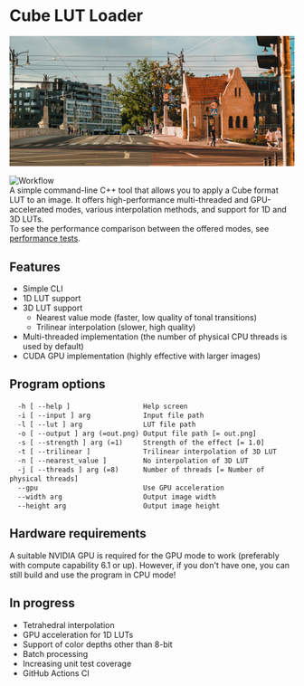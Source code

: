 # Cube LUT Loader
<center><img src="docs/example_pic.jpg" alt="drawing" width="600"/></center>

![Workflow](https://github.com/JakubOchnik/Cube-LUT-Loader/actions/workflows/build-and-test.yml/badge.svg)  
A simple command-line C++ tool that allows you to apply a Cube format LUT to an image.
It offers high-performance multi-threaded and GPU-accelerated modes, various interpolation methods, and support for 1D and 3D LUTs.  
To see the performance comparison between the offered modes, see [performance tests](PERFORMANCE.md).

## Features
- Simple CLI
- 1D LUT support
- 3D LUT support
    - Nearest value mode (faster, low quality of tonal transitions)
    - Trilinear interpolation (slower, high quality)
- Multi-threaded implementation (the number of physical CPU threads is used by default)
- CUDA GPU implementation (highly effective with larger images)

## Program options
```
  -h [ --help ]                  Help screen
  -i [ --input ] arg             Input file path
  -l [ --lut ] arg               LUT file path
  -o [ --output ] arg (=out.png) Output file path [= out.png]
  -s [ --strength ] arg (=1)     Strength of the effect [= 1.0]
  -t [ --trilinear ]             Trilinear interpolation of 3D LUT
  -n [ --nearest_value ]         No interpolation of 3D LUT
  -j [ --threads ] arg (=8)      Number of threads [= Number of physical threads]
  --gpu                          Use GPU acceleration
  --width arg                    Output image width
  --height arg                   Output image height
```

## Hardware requirements
A suitable NVIDIA GPU is required for the GPU mode to work (preferably with compute capability 6.1 or up).
However, if you don't have one, you can still build and use the program in CPU mode!

## In progress
- Tetrahedral interpolation
- GPU acceleration for 1D LUTs
- Support of color depths other than 8-bit
- Batch processing
- Increasing unit test coverage
- GitHub Actions CI
